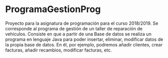# ProgramaGestionProg
Proyecto para la asignatura de programación para el curso 2018/2019.
Se corresponde al programa de gestión de un taller de reparación de vehículos.
Consiste en que a partir de una Base de datos se realiza un programa en lenguaje Java para poder insertar,
eliminar, modificar datos de la propia base de datos.
En él, por ejemplo, podremos añadir clientes, crear facturas, añadir recambios,
modificar facturas, etc.
